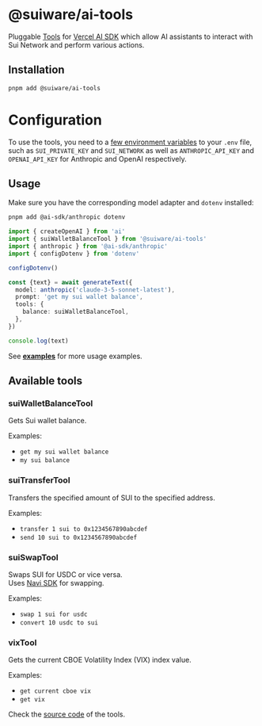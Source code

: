# @suiware/ai-tools

Pluggable [Tools](https://sdk.vercel.ai/docs/foundations/tools) for [Vercel AI SDK](https://sdk.vercel.ai/) which allow AI assistants to interact with Sui Network and perform various actions.

## Installation

```bash
pnpm add @suiware/ai-tools
```

# Configuration

To use the tools, you need to a [few environment variables](../examples/.env.example) to your `.env` file,
such as `SUI_PRIVATE_KEY` and `SUI_NETWORK` as well as `ANTHROPIC_API_KEY` and `OPENAI_API_KEY` for Anthropic and OpenAI respectively.

## Usage

Make sure you have the corresponding model adapter and `dotenv` installed:

```bash
pnpm add @ai-sdk/anthropic dotenv
```

```ts
import { createOpenAI } from 'ai'
import { suiWalletBalanceTool } from '@suiware/ai-tools'
import { anthropic } from '@ai-sdk/anthropic'
import { configDotenv } from 'dotenv'

configDotenv()

const {text} = await generateText({
  model: anthropic('claude-3-5-sonnet-latest'),
  prompt: 'get my sui wallet balance',
  tools: {
    balance: suiWalletBalanceTool,
  },
})

console.log(text)
```

See **[examples](https://github.com/suiware/ai-tools/packages/examples/README.md)** for more usage examples.

## Available tools

### suiWalletBalanceTool

Gets Sui wallet balance.

Examples:
- `get my sui wallet balance`
- `my sui balance`

### suiTransferTool

Transfers the specified amount of SUI to the specified address.

Examples:
- `transfer 1 sui to 0x1234567890abcdef`
- `send 10 sui to 0x1234567890abcdef`

### suiSwapTool

Swaps SUI for USDC or vice versa.  
Uses [Navi SDK](https://github.com/naviprotocol/navi-sdk) for swapping.

Examples:
- `swap 1 sui for usdc`
- `convert 10 usdc to sui`

### vixTool

Gets the current CBOE Volatility Index (VIX) index value.

Examples:
- `get current cboe vix`
- `get vix`

Check the [source code](https://github.com/suiware/ai-tools/packages/tools/src/ai/tools) of the tools.

